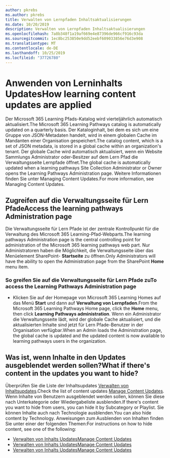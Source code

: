 ```yaml
---
author: pkrebs
ms.author: pkrebs
title: Verwalten von Lernpfaden Inhaltsaktualisierungen
ms.date: 10/20/2019
description: Verwalten von Lernpfaden Inhaltsaktualisierungen
ms.openlocfilehash: 7a8b348f1a19af669e4e87396de966cf916c93da
ms.sourcegitcommit: 1ec8bc253850e9dd52eebf609033856e76d3e908
ms.translationtype: MT
ms.contentlocale: de-DE
ms.lasthandoff: 10/25/2019
ms.locfileid: "37726780"
---
```

# <a name="how-learning-content-updates-are-applied"></a><span data-ttu-id="b363e-103">Anwenden von Lerninhalts Updates</span><span class="sxs-lookup"><span data-stu-id="b363e-103">How learning content updates are applied</span></span>
<span data-ttu-id="b363e-104">Der Microsoft 365 Learning Pfads-Katalog wird vierteljährlich automatisch aktualisiert.</span><span class="sxs-lookup"><span data-stu-id="b363e-104">The Microsoft 365 Learning Pathways catalog is automatically updated on a quarterly basis.</span></span> <span data-ttu-id="b363e-105">Der Kataloginhalt, bei dem es sich um eine Gruppe von JSON-Metadaten handelt, wird in einem globalen Cache im Mandanten einer Organisation gespeichert.</span><span class="sxs-lookup"><span data-stu-id="b363e-105">The catalog content, which is a set of JSON metadata, is stored in a global cache within an organization's tenant.</span></span> <span data-ttu-id="b363e-106">Der globale Cache wird automatisch aktualisiert, wenn ein Website Sammlungs Administrator oder-Besitzer auf dem Lern Pfad die Verwaltungsseite Lernpfade öffnet.</span><span class="sxs-lookup"><span data-stu-id="b363e-106">The global cache is automatically updated when a learning pathways Site Collection Administrator or Owner opens the Learning Pathways Administration page.</span></span> <span data-ttu-id="b363e-107">Weitere Informationen finden Sie unter Managing Content Updates.</span><span class="sxs-lookup"><span data-stu-id="b363e-107">For more information, see Managing Content Updates.</span></span> 

## <a name="access-the-learning-pathways-administration-page"></a><span data-ttu-id="b363e-108">Zugreifen auf die Verwaltungsseite für Lern Pfade</span><span class="sxs-lookup"><span data-stu-id="b363e-108">Access the learning pathways Administration page</span></span>

<span data-ttu-id="b363e-109">Die Verwaltungsseite für Lern Pfade ist der zentrale Kontrollpunkt für die Verwaltung des Microsoft 365 Learning-Pfad-Webparts.</span><span class="sxs-lookup"><span data-stu-id="b363e-109">The learning pathways Administration page is the central controlling point for administration of the Microsoft 365 learning pathways web part.</span></span> <span data-ttu-id="b363e-110">Nur Administratoren haben die Möglichkeit, die Verwaltungsseite über das Menüelement SharePoint- **Startseite** zu öffnen.</span><span class="sxs-lookup"><span data-stu-id="b363e-110">Only Administrators will have the ability to open the Administration page from the SharePoint **Home** menu item.</span></span>  

### <a name="to-access-the-learning-pathways-administration-page"></a><span data-ttu-id="b363e-111">So greifen Sie auf die Verwaltungsseite für Lern Pfade zu</span><span class="sxs-lookup"><span data-stu-id="b363e-111">To access the Learning Pathways Administration page</span></span>
- <span data-ttu-id="b363e-112">Klicken Sie auf der Homepage von Microsoft 365 Learning Homes auf das Menü **Start** und dann auf **Verwaltung von Lernpfaden**.</span><span class="sxs-lookup"><span data-stu-id="b363e-112">From the Microsoft 365 Learning Pathways Home page, click the **Home** menu, then click **Learning Pathways administration**.</span></span> <span data-ttu-id="b363e-113">Wenn ein Administrator die Verwaltungsseite lädt, wird der globale Cache aktualisiert, und die aktualisierten Inhalte sind jetzt für Lern Pfade-Benutzer in der Organisation verfügbar.</span><span class="sxs-lookup"><span data-stu-id="b363e-113">When an Admin loads the Administration page, the global cache is updated and the updated content is now available to learning pathways users in the organization.</span></span> 

## <a name="what-if-theres-content-in-the-updates-you-want-to-hide"></a><span data-ttu-id="b363e-114">Was ist, wenn Inhalte in den Updates ausgeblendet werden sollen?</span><span class="sxs-lookup"><span data-stu-id="b363e-114">What if there's content in the updates you want to hide?</span></span>
<span data-ttu-id="b363e-115">Überprüfen Sie die Liste der Inhaltsupdates [Verwalten von Inhaltsupdates](custom_contentupdatesmanage.md).</span><span class="sxs-lookup"><span data-stu-id="b363e-115">Check the list of content updates [Manage Content Updates](custom_contentupdatesmanage.md).</span></span> <span data-ttu-id="b363e-116">Wenn Inhalte von Benutzern ausgeblendet werden sollen, können Sie diese nach Unterkategorie oder Wiedergabeliste ausblenden.</span><span class="sxs-lookup"><span data-stu-id="b363e-116">If there's content you want to hide from users, you can hide it by Subcategory or Playlist.</span></span> <span data-ttu-id="b363e-117">Sie können Inhalte auch nach Technologie ausblenden.</span><span class="sxs-lookup"><span data-stu-id="b363e-117">You can also hide content by Technology.</span></span> <span data-ttu-id="b363e-118">Anweisungen zum Ausblenden von Inhalten finden Sie unter einer der folgenden Themen:</span><span class="sxs-lookup"><span data-stu-id="b363e-118">For instructions on how to hide content, see one of the following:</span></span> 

- [<span data-ttu-id="b363e-119">Verwalten von Inhalts Updates</span><span class="sxs-lookup"><span data-stu-id="b363e-119">Manage Content Updates</span></span>](custom_hideshowsub.md)
- [<span data-ttu-id="b363e-120">Verwalten von Inhalts Updates</span><span class="sxs-lookup"><span data-stu-id="b363e-120">Manage Content Updates</span></span>](custom_hideshowplaylists.md)
- [<span data-ttu-id="b363e-121">Verwalten von Inhalts Updates</span><span class="sxs-lookup"><span data-stu-id="b363e-121">Manage Content Updates</span></span>](custom_hideshowtech.md)